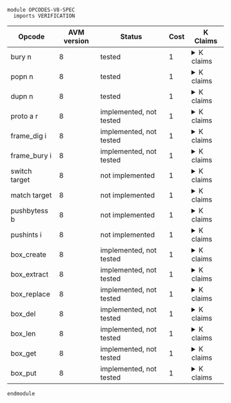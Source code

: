 ```k
module OPCODES-V8-SPEC
  imports VERIFICATION
```

<table>

<thead>
<tr><th> Opcode </th><th> AVM version </th><th> Status </th><th> Cost </th><th> K Claims </th></tr>
</thead>

<tbody>

<!----------------------------------------------------------------------------->

<tr><td> bury n </td><td> 8 </td><td> tested </td><td> 1  </td>
<td><details>
<summary>K claims</summary>

```k
claim <k> bury 3 => . </k>
      <stack> 1 : 2 : 3 : 4 : 5 : 6 : .TStack => 2 : 3 : 1 : 5 : 6 : .TStack </stack>
      <stacksize> 6 => 5 </stacksize>

claim <k> bury 6 => #panic(STACK_UNDERFLOW) </k>
      <stack> 1 : 2 : 3 : 4 : 5 : 6 : .TStack </stack>
      <stacksize> 6 </stacksize>
```

</details>
</td></tr>

<!----------------------------------------------------------------------------->

<tr><td> popn n </td><td> 8 </td><td> tested </td><td> 1 </td>
<td><details>
<summary>K claims</summary>

```k
claim <k> popn 3 => . </k>
      <stack> 1 : 2 : 3 : 4 : 5 : 6 : .TStack => 4 : 5 : 6 : .TStack </stack>
      <stacksize> 6 => 3 </stacksize>

claim <k> popn 7 => #panic(STACK_UNDERFLOW) </k>
      <stack> 1 : 2 : 3 : 4 : 5 : 6 : .TStack </stack>
      <stacksize> 6 </stacksize>
```

</details>
</td></tr>

<!----------------------------------------------------------------------------->

<tr><td> dupn n </td><td> 8 </td><td> tested </td><td> 1 </td>
<td><details>
<summary>K claims</summary>

```k
claim <k> dupn 3 => . </k>
      <stack> 1 : 2 : .TStack => 1 : 1 : 1 : 1 : 2 : .TStack </stack>
      <stacksize> 2 => 5 </stacksize>

claim <k> dupn 7 => #panic(STACK_OVERFLOW) </k>
      <stack> 1 : _ => ?_ </stack>
      <stacksize> MAX_STACK_DEPTH -Int 6 => ?_ </stacksize>
```

</details>
</td></tr>

<!----------------------------------------------------------------------------->

<tr><td> proto a r </td><td> 8 </td><td> implemented, not tested </td><td> 1 </td>
<td><details>
<summary>K claims</summary>

</details>
</td></tr>

<!----------------------------------------------------------------------------->

<tr><td> frame_dig i </td><td> 8 </td><td> implemented, not tested  </td><td> 1 </td>
<td><details>
<summary>K claims</summary>

</details>
</td></tr>

<!----------------------------------------------------------------------------->

<tr><td> frame_bury i </td><td> 8 </td><td> implemented, not tested  </td><td> 1 </td>
<td><details>
<summary>K claims</summary>

</details>
</td></tr>

<!----------------------------------------------------------------------------->

<tr><td> switch target </td><td> 8 </td><td> not implemented </td><td> 1 </td>
<td><details>
<summary>K claims</summary>

</details>
</td></tr>

<!----------------------------------------------------------------------------->

<tr><td> match target </td><td> 8 </td><td> not implemented </td><td> 1 </td>
<td><details>
<summary>K claims</summary>

</details>
</td></tr>

<!----------------------------------------------------------------------------->

<tr><td> pushbytess b </td><td> 8 </td><td> not implemented </td><td> 1 </td>
<td><details>
<summary>K claims</summary>

</details>
</td></tr>

<!----------------------------------------------------------------------------->

<tr><td> pushints i </td><td> 8 </td><td> not implemented </td><td> 1 </td>
<td><details>
<summary>K claims</summary>

</details>
</td></tr>

<!----------------------------------------------------------------------------->

<tr><td> box_create </td><td> 8 </td><td> implemented, not tested </td><td> 1 </td>
<td><details>
<summary>K claims</summary>

</details>
</td></tr>

<!----------------------------------------------------------------------------->

<tr><td> box_extract </td><td> 8 </td><td> implemented, not tested </td><td> 1 </td>
<td><details>
<summary>K claims</summary>

</details>
</td></tr>

<!----------------------------------------------------------------------------->

<tr><td> box_replace </td><td> 8 </td><td> implemented, not tested </td><td> 1 </td>
<td><details>
<summary>K claims</summary>

</details>
</td></tr>

<!----------------------------------------------------------------------------->

<tr><td> box_del </td><td> 8 </td><td> implemented, not tested </td><td> 1 </td>
<td><details>
<summary>K claims</summary>

</details>
</td></tr>

<!----------------------------------------------------------------------------->

<tr><td> box_len </td><td> 8 </td><td> implemented, not tested </td><td> 1 </td>
<td><details>
<summary>K claims</summary>

</details>
</td></tr>

<!----------------------------------------------------------------------------->

<tr><td> box_get </td><td> 8 </td><td> implemented, not tested </td><td> 1 </td>
<td><details>
<summary>K claims</summary>

</details>
</td></tr>

<!----------------------------------------------------------------------------->

<tr><td> box_put </td><td> 8 </td><td> implemented, not tested </td><td> 1 </td>
<td><details>
<summary>K claims</summary>

</details>
</td></tr>

<!----------------------------------------------------------------------------->

</tbody>
</table>

```k
endmodule
```
